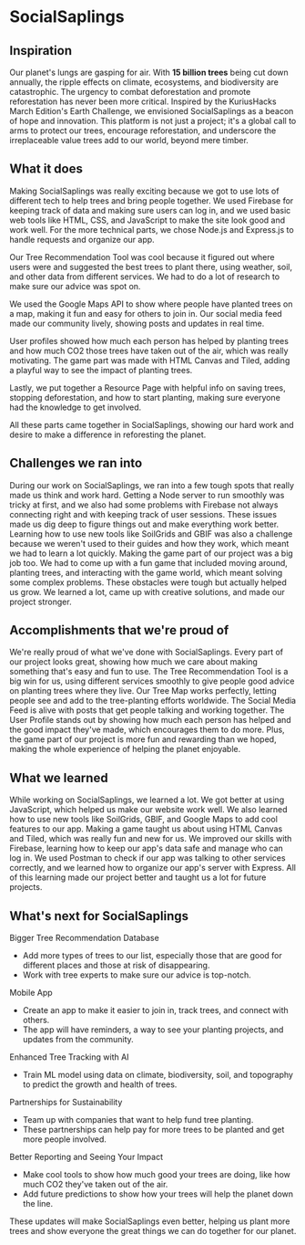 # SocialSaplings

## Inspiration

Our planet's lungs are gasping for air. With **15 billion trees** being cut down annually, the ripple effects on climate, ecosystems, and biodiversity are catastrophic. The urgency to combat deforestation and promote reforestation has never been more critical. Inspired by the KuriusHacks March Edition's Earth Challenge, we envisioned SocialSaplings as a beacon of hope and innovation. This platform is not just a project; it's a global call to arms to protect our trees, encourage reforestation, and underscore the irreplaceable value trees add to our world, beyond mere timber.

## What it does

Making SocialSaplings was really exciting because we got to use lots of different tech to help trees and bring people together. We used Firebase for keeping track of data and making sure users can log in, and we used basic web tools like HTML, CSS, and JavaScript to make the site look good and work well. For the more technical parts, we chose Node.js and Express.js to handle requests and organize our app.

Our Tree Recommendation Tool was cool because it figured out where users were and suggested the best trees to plant there, using weather, soil, and other data from different services. We had to do a lot of research to make sure our advice was spot on.

We used the Google Maps API to show where people have planted trees on a map, making it fun and easy for others to join in. Our social media feed made our community lively, showing posts and updates in real time.

User profiles showed how much each person has helped by planting trees and how much CO2 those trees have taken out of the air, which was really motivating. The game part was made with HTML Canvas and Tiled, adding a playful way to see the impact of planting trees.

Lastly, we put together a Resource Page with helpful info on saving trees, stopping deforestation, and how to start planting, making sure everyone had the knowledge to get involved.

All these parts came together in SocialSaplings, showing our hard work and desire to make a difference in reforesting the planet.

## Challenges we ran into

During our work on SocialSaplings, we ran into a few tough spots that really made us think and work hard. Getting a Node server to run smoothly was tricky at first, and we also had some problems with Firebase not always connecting right and with keeping track of user sessions. These issues made us dig deep to figure things out and make everything work better. Learning how to use new tools like SoilGrids and GBIF was also a challenge because we weren't used to their guides and how they work, which meant we had to learn a lot quickly. Making the game part of our project was a big job too. We had to come up with a fun game that included moving around, planting trees, and interacting with the game world, which meant solving some complex problems. These obstacles were tough but actually helped us grow. We learned a lot, came up with creative solutions, and made our project stronger.

## Accomplishments that we're proud of

We're really proud of what we've done with SocialSaplings. Every part of our project looks great, showing how much we care about making something that's easy and fun to use. The Tree Recommendation Tool is a big win for us, using different services smoothly to give people good advice on planting trees where they live. Our Tree Map works perfectly, letting people see and add to the tree-planting efforts worldwide. The Social Media Feed is alive with posts that get people talking and working together. The User Profile stands out by showing how much each person has helped and the good impact they've made, which encourages them to do more. Plus, the game part of our project is more fun and rewarding than we hoped, making the whole experience of helping the planet enjoyable. 

## What we learned

While working on SocialSaplings, we learned a lot. We got better at using JavaScript, which helped us make our website work well. We also learned how to use new tools like SoilGrids, GBIF, and Google Maps to add cool features to our app. Making a game taught us about using HTML Canvas and Tiled, which was really fun and new for us. We improved our skills with Firebase, learning how to keep our app's data safe and manage who can log in. We used Postman to check if our app was talking to other services correctly, and we learned how to organize our app's server with Express. All of this learning made our project better and taught us a lot for future projects.

## What's next for SocialSaplings

Bigger Tree Recommendation Database
- Add more types of trees to our list, especially those that are good for different places and those at risk of disappearing.
- Work with tree experts to make sure our advice is top-notch.

Mobile App
- Create an app to make it easier to join in, track trees, and connect with others.
- The app will have reminders, a way to see your planting projects, and updates from the community.

Enhanced Tree Tracking with AI
- Train ML model using data on climate, biodiversity, soil, and topography to predict the growth and health of trees.

Partnerships for Sustainability
- Team up with companies that want to help fund tree planting.
- These partnerships can help pay for more trees to be planted and get more people involved.

Better Reporting and Seeing Your Impact
- Make cool tools to show how much good your trees are doing, like how much CO2 they've taken out of the air.
- Add future predictions to show how your trees will help the planet down the line.

These updates will make SocialSaplings even better, helping us plant more trees and show everyone the great things we can do together for our planet.